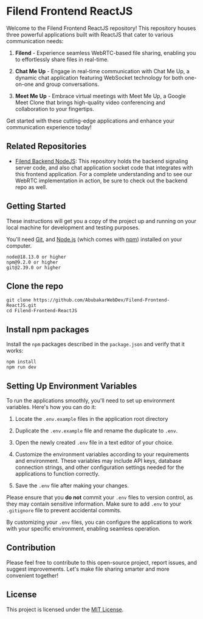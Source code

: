 # Filend Frontend ReactJS

Welcome to the Filend Frontend ReactJS repository! This repository houses three powerful applications built with ReactJS that cater to various communication needs:


1. <b>Filend</b> - Experience seamless WebRTC-based file sharing, enabling you to effortlessly share files in real-time.

2. <b>Chat Me Up</b> - Engage in real-time communication with Chat Me Up, a dynamic chat application featuring WebSocket technology for both one-on-one and group conversations.

3. <b>Meet Me Up</b> - Embrace virtual meetings with Meet Me Up, a Google Meet Clone that brings high-quality video conferencing and collaboration to your fingertips.


Get started with these cutting-edge applications and enhance your communication experience today!


## Related Repositories
- [Filend Backend NodeJS](https://github.com/AbubakarWebDev/Filend-Backend-NodeJS): This repository holds the backend signaling server code, and also chat application socket code that integrates with this frontend application. For a complete understanding and to see our WebRTC implementation in action, be sure to check out the backend repo as well.


## Getting Started

These instructions will get you a copy of the project up and running on your local machine for development and testing purposes.

You'll need [Git](https://git-scm.com), and [Node.js](https://nodejs.org/en/download/) (which comes with [npm](http://npmjs.com)) installed on your computer.

```
node@18.13.0 or higher
npm@9.2.0 or higher
git@2.39.0 or higher
```

## Clone the repo

```shell
git clone https://github.com/AbubakarWebDev/Filend-Frontend-ReactJS.git
cd Filend-Frontend-ReactJS
```

## Install npm packages

Install the `npm` packages described in the `package.json` and verify that it works:

```shell
npm install
npm run dev
```


## Setting Up Environment Variables

To run the applications smoothly, you'll need to set up environment variables. Here's how you can do it:

1. Locate the `.env.example` files in the application root directory

2. Duplicate the `.env.example` file and rename the duplicate to `.env`.

3. Open the newly created `.env` file in a text editor of your choice.

4. Customize the environment variables according to your requirements and environment. These variables may include API keys, database connection strings, and other configuration settings needed for the applications to function correctly.

5. Save the `.env` file after making your changes.

Please ensure that you **do not** commit your `.env` files to version control, as they may contain sensitive information. Make sure to add `.env` to your `.gitignore` file to prevent accidental commits.

By customizing your `.env` files, you can configure the applications to work with your specific environment, enabling seamless operation.


## Contribution

Please feel free to contribute to this open-source project, report issues, and suggest improvements. Let's make file sharing smarter and more convenient together!


## License

This project is licensed under the [MIT License](LICENSE).
